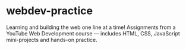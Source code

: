 # webdev-practice
Learning and building the web one line at a time! Assignments from a YouTube Web Development course — includes HTML, CSS, JavaScript mini-projects and hands-on practice.
